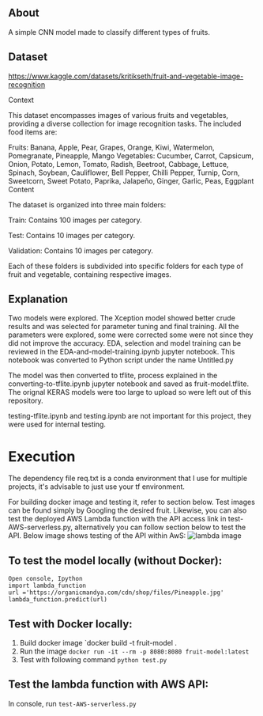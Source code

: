 ## About 
A simple CNN model made to classify different types of fruits. 

## Dataset 
https://www.kaggle.com/datasets/kritikseth/fruit-and-vegetable-image-recognition

Context

This dataset encompasses images of various fruits and vegetables, providing a diverse collection for image recognition tasks. The included food items are:

Fruits: Banana, Apple, Pear, Grapes, Orange, Kiwi, Watermelon, Pomegranate, Pineapple, Mango
Vegetables: Cucumber, Carrot, Capsicum, Onion, Potato, Lemon, Tomato, Radish, Beetroot, Cabbage, Lettuce, Spinach, Soybean, Cauliflower, Bell Pepper, Chilli Pepper, Turnip, Corn, Sweetcorn, Sweet Potato, Paprika, Jalapeño, Ginger, Garlic, Peas, Eggplant
Content

The dataset is organized into three main folders:

Train: Contains 100 images per category.

Test: Contains 10 images per category.

Validation: Contains 10 images per category.

Each of these folders is subdivided into specific folders for each type of fruit and vegetable, containing respective images.


## Explanation

Two models were explored. The Xception model showed better crude results and was selected for parameter tuning and final training. All the parameters were explored, some were corrected some were not
since they did not improve the accuracy. EDA, selection and model training can be reviewed in the EDA-and-model-training.ipynb jupyter notebook. This notebook was converted to Python script under the name Untitled.py

The model was then converted to tflite, process explained in the converting-to-tflite.ipynb jupyter notebook and saved as fruit-model.tflite. The orignal KERAS models were too large to upload so were left out of this repository.

testing-tflite.ipynb and testing.ipynb are not important for this project, they were used for internal testing.


# Execution
The dependency file req.txt is a conda environment that I use for multiple projects, it's advisable to just use your tf environment.


For building docker image and testing it, refer to section below. Test images can be found simply by Googling the desired fruit. 
Likewise, you can also test the deployed AWS Lambda function with the API access link in test-AWS-serverless.py, alternatively you can follow section below to test the API. Below image shows testing of the API within AwS:
![lambda image](https://i.imgur.com/Dw7l7fD.png)

## To test the model locally (without Docker): 
```
Open console, Ipython 
import lambda_function
url ='https://organicmandya.com/cdn/shop/files/Pineapple.jpg'
lambda_function.predict(url)
```

## Test with Docker locally:
1. Build docker image `docker build -t fruit-model .  
2. Run the image `docker run -it --rm -p 8080:8080 fruit-model:latest`
3. Test with following command `python test.py` 

## Test the lambda function with AWS API: 
In console, run `test-AWS-serverless.py`
